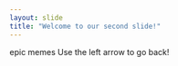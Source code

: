 ```yaml
---
layout: slide
title: "Welcome to our second slide!"
---
```

epic memes
Use the left arrow to go back!
